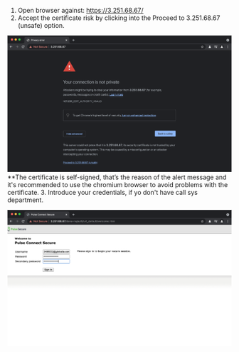 1. Open browser against: https://3.251.68.67/ 
2. Accept the certificate risk by clicking into the Proceed to 3.251.68.67 (unsafe) option.

![alt text](./1.png?raw=true)
  **The certificate is self-signed, that’s the reason of the alert message and it's recommended to use the chromium browser to avoid problems with the certificate.
3. Introduce your credentials, if yo don't have call sys department.

![alt text](./2.png?raw=true)
